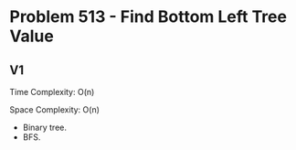 # Problem 513 - Find Bottom Left Tree Value

## V1

Time Complexity: O(n)

Space Complexity: O(n)

- Binary tree.
- BFS.
